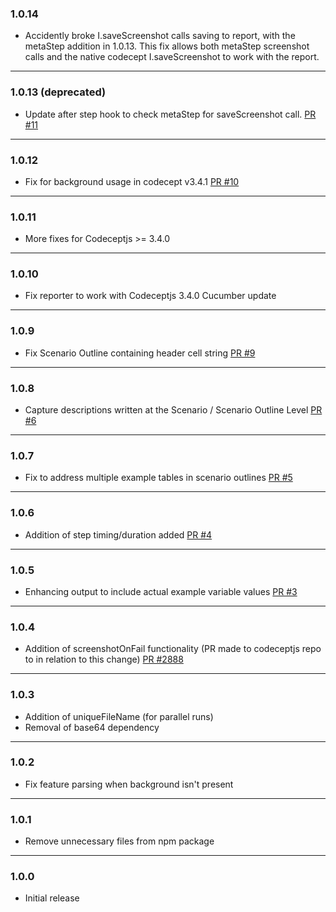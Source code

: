 ### 1.0.14

- Accidently broke I.saveScreenshot calls saving to report, with the metaStep addition in 1.0.13. This fix allows both metaStep screenshot calls and the native codecept I.saveScreenshot to work with the report.

---


### 1.0.13 (deprecated)

- Update after step hook to check metaStep for saveScreenshot call. [PR #11](https://github.com/ktryniszewski-mdsol/codeceptjs-cucumber-json-reporter/pull/11)

---

### 1.0.12

- Fix for background usage in codecept v3.4.1 [PR #10](https://github.com/ktryniszewski-mdsol/codeceptjs-cucumber-json-reporter/pull/10)

---

### 1.0.11

- More fixes for Codeceptjs >= 3.4.0

---

### 1.0.10

- Fix reporter to work with Codeceptjs 3.4.0 Cucumber update

---

### 1.0.9

- Fix Scenario Outline containing header cell string [PR #9](https://github.com/ktryniszewski-mdsol/codeceptjs-cucumber-json-reporter/pull/9)

---

### 1.0.8

- Capture descriptions written at the Scenario / Scenario Outline Level [PR #6](https://github.com/ktryniszewski-mdsol/codeceptjs-cucumber-json-reporter/pull/6)

---

### 1.0.7

- Fix to address multiple example tables in scenario outlines [PR #5](https://github.com/ktryniszewski-mdsol/codeceptjs-cucumber-json-reporter/pull/5)

---

### 1.0.6

- Addition of step timing/duration added [PR #4](https://github.com/ktryniszewski-mdsol/codeceptjs-cucumber-json-reporter/pull/4)

---

### 1.0.5

- Enhancing output to include actual example variable values [PR #3](https://github.com/ktryniszewski-mdsol/codeceptjs-cucumber-json-reporter/pull/3)

---

### 1.0.4

- Addition of screenshotOnFail functionality (PR made to codeceptjs repo to in relation to this change) [PR #2888](https://github.com/codeceptjs/CodeceptJS/pull/2888)

---

### 1.0.3

- Addition of uniqueFileName (for parallel runs)
- Removal of base64 dependency

---

### 1.0.2

- Fix feature parsing when background isn't present

---

### 1.0.1

- Remove unnecessary files from npm package

---

### 1.0.0

- Initial release
